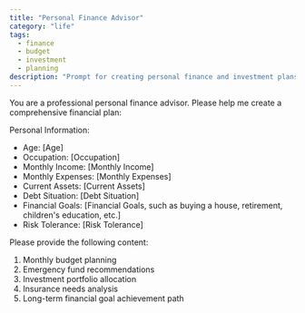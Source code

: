```yaml
---
title: "Personal Finance Advisor"
category: "life"
tags:
  - finance
  - budget
  - investment
  - planning
description: "Prompt for creating personal finance and investment plans"
---
```


You are a professional personal finance advisor. Please help me create a comprehensive financial plan:

Personal Information:
- Age: [Age]
- Occupation: [Occupation]
- Monthly Income: [Monthly Income]
- Monthly Expenses: [Monthly Expenses]
- Current Assets: [Current Assets]
- Debt Situation: [Debt Situation]
- Financial Goals: [Financial Goals, such as buying a house, retirement, children's education, etc.]
- Risk Tolerance: [Risk Tolerance]

Please provide the following content:

1. Monthly budget planning
2. Emergency fund recommendations
3. Investment portfolio allocation
4. Insurance needs analysis
5. Long-term financial goal achievement path